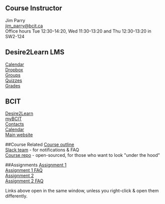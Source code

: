 ## Course Instructor
Jim Parry  
<jim_parry@bcit.ca>   
Office hours Tue 12:30-14:20, Wed 11:30-13:20 and Thu 12:30-13:20
in SW2-124


## Desire2Learn LMS
[Calendar](https://learn.bcit.ca/d2l/le/calendar/{ou})  
[Dropbox](https://learn.bcit.ca/d2l/lms/dropbox/user/folders_list.d2l?ou={ou}&amp;isprv=0)  
[Groups](https://learn.bcit.ca/d2l/lms/group/user_group_list.d2l?ou={ou})  
[Quizzes](https://learn.bcit.ca/d2l/lms/quizzing/user/quizzes_list.d2l?ou={ou})  
[Grades](https://learn.bcit.ca/d2l/lms/grades/index.d2l?ou={ou})  

## BCIT
[Desire2Learn](https://learn.bcit.ca/)  
[myBCIT](https://my.bcit.ca)  
[Contacts](http://www.bcit.ca/contacts/)  
[Calendar](http://www.bcit.ca/calendar/)  
[Main website](http://www.bcit.ca/)  

##Course Related
[Course outline]({outline})  
[Slack team](https://comp4711.slack.com) - for notifications & FAQ  
[Course repo](https://github.com/jedi-academy/learn-4711) - open-sourced, for those who want to look "under the hood"    

##Assignments
[Assignment 1](/display/assignment/assignment1)  
[Assignment 1 FAQ](/display/assignment/assignment1faq)  
[Assignment 2](/display/assignment/assignment2)  
[Assignment 2 FAQ](/display/assignment/assignment2faq)  

Links above open in the same window, unless you right-click & open them differently.
